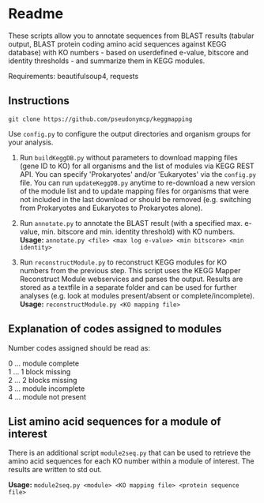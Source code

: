 # Readme
These scripts allow you to annotate sequences from BLAST results (tabular output, BLAST protein coding amino acid sequences against KEGG database) with KO numbers - based on userdefined e-value, bitscore and identity thresholds - and summarize them in KEGG modules.  

Requirements: beautifulsoup4, requests  
  
## Instructions
```git clone https://github.com/pseudonymcp/keggmapping```

Use ```config.py``` to configure the output directories and organism groups for your analysis.  

1. Run ```buildKeggDB.py``` without parameters to download mapping files (gene ID to KO) for all organisms and the list of modules via KEGG REST API. You can specify 'Prokaryotes' and/or 'Eukaryotes' via the ```config.py``` file. You can run ```updateKeggDB.py``` anytime to re-download a new version of the module list and to update mapping files for organisms that were not included in the last download or should be removed (e.g. switching from Prokaryotes and Eukaryotes to Prokaryotes alone).  

2. Run ```annotate.py``` to annotate the BLAST result (with a specified max. e-value, min. bitscore and min. identity threshold) with KO numbers.  
__Usage:__ ```annotate.py <file> <max log e-value> <min bitscore> <min identity>```  

3. Run ```reconstructModule.py``` to reconstruct KEGG modules for KO numbers from the previous step. This script uses the KEGG Mapper Reconstruct Module webservices and parses the output. Results are stored as a textfile in a separate folder and can be used for further analyses (e.g. look at modules present/absent or complete/incomplete).  
__Usage:__ ```reconstructModule.py <KO mapping file>```  
  
## Explanation of codes assigned to modules
Number codes assigned should be read as:  

0 ... module complete  
1 ... 1 block missing  
2 ... 2 blocks missing  
3 ... module incomplete  
4 ... module not present  

## List amino acid sequences for a module of interest
There is an additional script ```module2seq.py``` that can be used to retrieve the amino acid sequences for each KO number within a module of interest. The results are written to std out.  

__Usage:__ ```module2seq.py <module> <KO mapping file> <protein sequence file>```  
